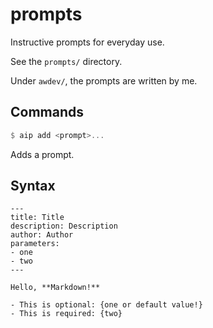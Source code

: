 # prompts
Instructive prompts for everyday use.

See the `prompts/` directory.

Under `awdev/`, the prompts are written by me.

## Commands
```haskell
$ aip add <prompt>...
```

Adds a prompt.


## Syntax
```mdx
---
title: Title
description: Description
author: Author
parameters:
- one
- two
---

Hello, **Markdown!**

- This is optional: {one or default value!}
- This is required: {two}
```
